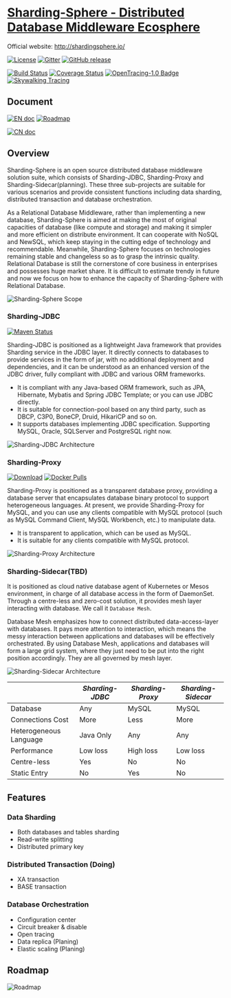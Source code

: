 # [Sharding-Sphere - Distributed Database Middleware Ecosphere](http://shardingsphere.io/)

Official website: http://shardingsphere.io/

[![License](https://img.shields.io/badge/license-Apache%202-4EB1BA.svg)](https://www.apache.org/licenses/LICENSE-2.0.html)
[![Gitter](https://badges.gitter.im/shardingsphere/shardingsphere.svg)](https://gitter.im/shardingsphere/Lobby)
[![GitHub release](https://img.shields.io/github/release/sharding-sphere/sharding-sphere.svg)](https://github.com/sharding-sphere/sharding-sphere/releases)

[![Build Status](https://api.travis-ci.org/sharding-sphere/sharding-sphere.png?branch=master)](https://travis-ci.org/sharding-sphere/sharding-sphere)
[![Coverage Status](https://coveralls.io/repos/github/sharding-sphere/sharding-sphere/badge.svg?branch=dev)](https://coveralls.io/github/sharding-sphere/sharding-sphere?branch=dev)
[![OpenTracing-1.0 Badge](https://img.shields.io/badge/OpenTracing--1.0-enabled-blue.svg)](http://opentracing.io)
[![Skywalking Tracing](https://img.shields.io/badge/Skywalking%20Tracing-enable-brightgreen.svg)](https://github.com/OpenSkywalking/skywalking)

## Document

[![EN doc](https://img.shields.io/badge/document-English-blue.svg)](http://shardingsphere.io/document/current/en/)
[![Roadmap](https://img.shields.io/badge/roadmap-English-blue.svg)](ROADMAP.md)

[![CN doc](https://img.shields.io/badge/文档-中文版-blue.svg)](http://shardingsphere.io/document/current/cn/)

## Overview

Sharding-Sphere is an open source distributed database middleware solution suite, which consists of Sharding-JDBC, Sharding-Proxy and Sharding-Sidecar(planning). These three sub-projects are suitable for various scenarios and provide consistent functions including data sharding, distributed transaction and database orchestration.

As a Relational Database Middleware, rather than implementing a new database, Sharding-Sphere is aimed at making the most of original capacities of database (like compute and storage) and making it simpler and more efficient on distribute environment. 
It can cooperate with NoSQL and NewSQL, which keep staying in the cutting edge of technology and recommendable. Meanwhile, Sharding-Sphere focuses on technologies remaining stable and changeless so as to grasp the intrinsic quality. 
Relational Database is still the cornerstone of core business in enterprises and possesses huge market share. It is difficult to estimate trendy in future and now we focus on how to enhance the capacity of Sharding-Sphere with Relational Database.

![Sharding-Sphere Scope](http://ovfotjrsi.bkt.clouddn.com/sharding-sphere-scope_en.png)

### Sharding-JDBC

[![Maven Status](https://maven-badges.herokuapp.com/maven-central/io.shardingsphere/sharding-jdbc/badge.svg)](https://mvnrepository.com/artifact/io.shardingsphere/sharding-jdbc)

Sharding-JDBC is positioned as a lightweight Java framework that provides Sharding service in the JDBC layer. 
It directly connects to databases to provide services in the form of jar, with no additional deployment and dependencies, and it can be understood as an enhanced version of the JDBC driver, fully compliant with JDBC and various ORM frameworks.

* It is compliant with any Java-based ORM framework, such as JPA, Hibernate, Mybatis and Spring JDBC Template; or you can use JDBC directly.
* It is suitable for connection-pool based on any third party, such as DBCP, C3P0, BoneCP, Druid, HikariCP and so on.
* It supports databases implementing JDBC specification. Supporting MySQL, Oracle, SQLServer and PostgreSQL right now.

![Sharding-JDBC Architecture](http://ovfotjrsi.bkt.clouddn.com/sharding-jdbc-brief.png)

### Sharding-Proxy

[![Download](https://img.shields.io/badge/release-download-orange.svg)](https://github.com/sharding-sphere/sharding-sphere-doc/raw/master/dist/sharding-proxy-3.0.0.M3.tar.gz)
[![Docker Pulls](https://img.shields.io/docker/pulls/shardingsphere/sharding-proxy.svg)](https://store.docker.com/community/images/shardingsphere/sharding-proxy)

Sharding-Proxy is positioned as a transparent database proxy, providing a database server that encapsulates database binary protocol to support heterogeneous languages. 
At present, we provide Sharding-Proxy for MySQL, and you can use any clients compatible with MySQL protocol (such as MySQL Command Client, MySQL Workbench, etc.) to manipulate data.

* It is transparent to application, which can be used as MySQL.
* It is suitable for any clients compatible with MySQL protocol.

![Sharding-Proxy Architecture](http://ovfotjrsi.bkt.clouddn.com/sharding-proxy-brief_v2.png)

### Sharding-Sidecar(TBD)

It is positioned as cloud native database agent of Kubernetes or Mesos environment, in charge of all database access in the form of DaemonSet. 
Through a centre-less and zero-cost solution, it provides mesh layer interacting with database. We call it `Database Mesh`.

Database Mesh emphasizes how to connect distributed data-access-layer with databases. It pays more attention to interaction, which means the messy interaction between applications and databases will be effectively orchestrated. 
By using Database Mesh, applications and databases will form a large grid system, where they just need to be put into the right position accordingly. They are all governed by mesh layer.

![Sharding-Sidecar Architecture](http://ovfotjrsi.bkt.clouddn.com/sharding-sidecar-brief_v2.png)

|                        | *Sharding-JDBC* | *Sharding-Proxy* | *Sharding-Sidecar* |
| ---------------------- | --------------- | ---------------- | ------------------ |
| Database               | Any             | MySQL            | MySQL              |
| Connections Cost       | More            | Less             | More               |
| Heterogeneous Language | Java Only       | Any              | Any                |
| Performance            | Low loss        | High loss        | Low loss           |
| Centre-less            | Yes             | No               | No                 |
| Static Entry           | No              | Yes              | No                 |

## Features

### Data Sharding

* Both databases and tables sharding
* Read-write splitting
* Distributed primary key

### Distributed Transaction (Doing)

* XA transaction
* BASE transaction

### Database Orchestration

* Configuration center
* Circuit breaker & disable
* Open tracing
* Data replica (Planing)
* Elastic scaling (Planing)

## Roadmap

![Roadmap](http://ovfotjrsi.bkt.clouddn.com/roadmap_en_v2.png)
